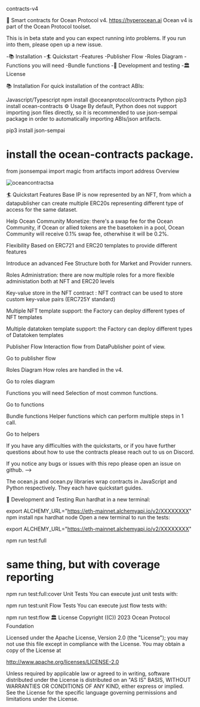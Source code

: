 contracts-v4

🦑 Smart contracts for Ocean Protocol v4. https://hyperocean.ai Ocean v4 is part of the Ocean Protocol toolset.

This is in beta state and you can expect running into problems. If you run into them, please open up a new issue.

-📚 Installation
-🏄 Quickstart
-Features
-Publisher Flow
-Roles Diagram
-Functions you will need
-Bundle functions
-🦑 Development and testing
-🏛 License

📚 Installation
For quick installation of the contract ABIs:

Javascript/Typescript
npm install @oceanprotocol/contracts
Python
pip3 install ocean-contracts
⚙️ Usage
By default, Python does not support importing json files directly, so it is recommended to use json-sempai package in order to automatically importing ABIs/json artifacts.

pip3 install json-sempai
# install the ocean-contracts package.
from jsonsempai import magic
from artifacts import address
Overview

![oceancontractsa](https://github.com/user-attachments/assets/bb441924-b714-4dd1-8eba-1c30519b6e15)


🏄 Quickstart
Features
Base IP is now represented by an NFT, from which a datapublisher can create multiple ERC20s representing different type of access for the same dataset.

Help Ocean Community Monetize: there's a swap fee for the Ocean Community, if Ocean or allied tokens are the basetoken in a pool, Ocean Community will receive 0.1% swap fee, otherwhise it will be 0.2%.

Flexibility
Based on ERC721 and ERC20 templates to provide different features

Introduce an advanced Fee Structure both for Market and Provider runners.

Roles Administration: there are now multiple roles for a more flexible administation both at NFT and ERC20 levels

Key-value store in the NFT contract : NFT contract can be used to store custom key-value pairs (ERC725Y standard)

Multiple NFT template support: the Factory can deploy different types of NFT templates

Multiple datatoken template support: the Factory can deploy different types of Datatoken templates

Publisher Flow
Interaction flow from DataPublisher point of view.

Go to publisher flow

Roles Diagram
How roles are handled in the v4.

Go to roles diagram

Functions you will need
Selection of most common functions.

Go to functions

Bundle functions
Helper functions which can perform multiple steps in 1 call.

Go to helpers

If you have any difficulties with the quickstarts, or if you have further questions about how to use the contracts please reach out to us on Discord.

If you notice any bugs or issues with this repo please open an issue on github. -->

The ocean.js and ocean.py libraries wrap contracts in JavaScript and Python respectively. They each have quickstart guides.

🦑 Development and Testing
Run hardhat in a new terminal:

export ALCHEMY_URL="https://eth-mainnet.alchemyapi.io/v2/XXXXXXXX"
npm install
npx hardhat node
Open a new terminal to run the tests:

export ALCHEMY_URL="https://eth-mainnet.alchemyapi.io/v2/XXXXXXXX"

npm run test:full
# same thing, but with coverage reporting
npm run test:full:cover
Unit Tests
You can execute just unit tests with:

npm run test:unit
Flow Tests
You can execute just flow tests with:

npm run test:flow
🏛 License
Copyright ((C)) 2023 Ocean Protocol Foundation

Licensed under the Apache License, Version 2.0 (the "License");
you may not use this file except in compliance with the License.
You may obtain a copy of the License at

   http://www.apache.org/licenses/LICENSE-2.0

Unless required by applicable law or agreed to in writing, software
distributed under the License is distributed on an "AS IS" BASIS,
WITHOUT WARRANTIES OR CONDITIONS OF ANY KIND, either express or implied.
See the License for the specific language governing permissions and
limitations under the License.
